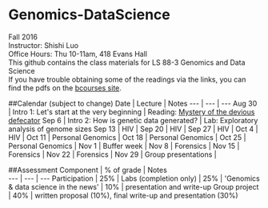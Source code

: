 # Genomics-DataScience
Fall 2016  
Instructor: Shishi Luo  
Office Hours: Thu 10-11am, 418 Evans Hall  
This github contains the class materials for LS 88-3 Genomics and Data Science  
If you have trouble obtaining some of the readings via the links, you can find the pdfs on the [bcourses site](https://bcourses.berkeley.edu/courses/1455335/files).  


##Calendar (subject to change)
Date  |  Lecture  |   Notes
--- | --- | ---
Aug 30 | Intro 1: Let's start at the very beginning | Reading: [Mystery of the devious defecator](http://www.nytimes.com/2015/06/02/health/devious-defecator-case-tests-genetics-law.html?_r=0)
Sep 6 | Intro 2: How is genetic data generated? | Lab: Exploratory analysis of genome sizes
Sep 13 | HIV | 
Sep 20 | HIV | 
Sep 27 | HIV | 
Oct 4 | HIV | 
Oct 11 | Personal Genomics  | 
Oct 18 | Personal Genomics |
Oct 25 | Personal Genomics | 
Nov 1 | Buffer week | 
Nov 8 | Forensics  | 
Nov 15 | Forensics | 
Nov 22 | Forensics | 
Nov 29 | Group presentations | 

##Assessment
Component  |  % of grade | Notes  
 --- | --- | ---
Participation | 25% | 
Labs (completion only) | 25% |
'Genomics & data science in the news' | 10% | presentation and write-up
Group project | 40% | written proposal (10%), final write-up and presentation (30%)